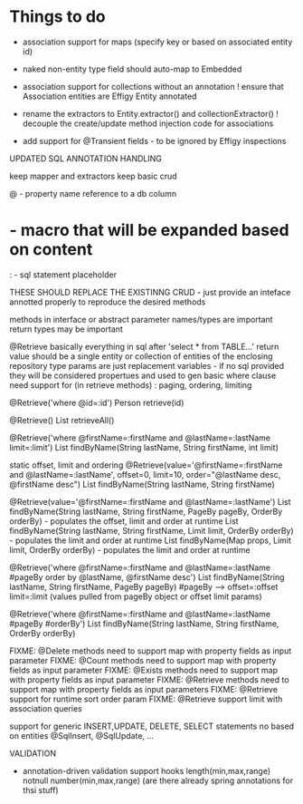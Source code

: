 
# Things to do

- association support for maps (specify key or based on associated entity id)
- naked non-entity type field should auto-map to Embedded
- association support for collections without an annotation
! ensure that Association entities are Effigy Entity annotated

- rename the extractors to Entity.extractor() and collectionExtractor()
! decouple the create/update method injection code for associations

- add support for @Transient fields - to be ignored by Effigy inspections


UPDATED SQL ANNOTATION HANDLING


keep mapper and extractors
keep basic crud


@ - property name reference to a db column
# - macro that will be expanded based on content
: - sql statement placeholder

THESE SHOULD REPLACE THE EXISTINNG CRUD - just provide an inteface annotted properly to reproduce the desired
methods

methods in interface or abstract
parameter names/types are important
return types may be important

@Retrieve
  basically everything in sql after 'select * from TABLE...'
  return value should be a single entity or collection of entities of the enclosing repository type
  params are just replacement variables - if no sql provided they will be considered propertues and used to gen basic where clause
  need support for (in retrieve methods) : paging, ordering, limiting

@Retrieve('where @id=:id')
Person retrieve(id)

@Retrieve()
List<Person> retrieveAll()

@Retrieve('where @firstName=:firstName and @lastName=:lastName limit=:limit')
List<Person> findByName(String lastName, String firstName, int limit)


static offset, limit and ordering
@Retrieve(value='@firstName=:firstName and @lastName=:lastName', offset=0, limit=10, order="@lastName desc, @firstName desc")
List<Person> findByName(String lastName, String firstName)

@Retrieve(value='@firstName=:firstName and @lastName=:lastName')
List<Person> findByName(String lastName, String firstName, PageBy pageBy, OrderBy orderBy) - populates the offset, limit and order at runtime
List<Person> findByName(String lastName, String firstName, Limit limit, OrderBy orderBy) - populates the limit and order at runtime
List<Person> findByName(Map props, Limit limit, OrderBy orderBy) - populates the limit and order at runtime



@Retrieve('where @firstName=:firstName and @lastName=:lastName #pageBy order by @lastName, @firstName desc')
List<Person> findByName(String lastName, String firstName, PageBy pageBy)
  #pageBy --> offset=:offset limit=:limit (values pulled from pageBy object or offset limit params)

@Retrieve('where @firstName=:firstName and @lastName=:lastName #pageBy #orderBy')
List<Person> findByName(String lastName, String firstName, OrderBy orderBy)

FIXME: @Delete methods need to support map with property fields as input parameter
FIXME: @Count methods need to support map with property fields as input parameter
FIXME: @Exists methods need to support map with property fields as input parameter
FIXME: @Retrieve methods need to support map with property fields as input parameters
FIXME: @Retrieve support for runtime sort order param
FIXME: @Retrieve support limit with association queries

support for generic INSERT,UPDATE, DELETE, SELECT statements no based on entities
@SqlInsert, @SqlUpdate, ...



VALIDATION

- annotation-driven validation support hooks
    length(min,max,range)
    notnull
    number(min,max,range)
    (are there already spring annotations for thsi stuff)